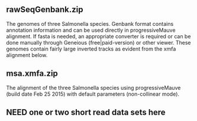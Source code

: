 ## rawSeqGenbank.zip

The genomes of three Salmonella species.  Genbank format contains annotation information and can be used directly in progressiveMauve alignment.  If fasta is needed, an appropriate converter is required or can be done manually through Geneious (free|paid-version) or other viewer.  These genomes contain fairly large inverted tracks as evident from the xmfa alignment below.   

## msa.xmfa.zip

The alignment of the three Salmonella species using progressiveMauve (build date Feb 25 2015) with default parameters (non-collinear mode).  

## NEED one or two short read data sets here
